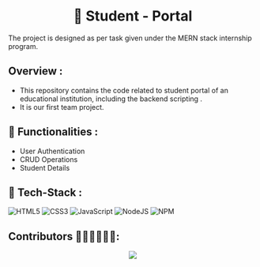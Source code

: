 <h1 align="center">🏫 Student - Portal </h1>
The project is designed as per task given under the MERN stack internship program.

## Overview : <a name = "overview"></a>

- This repository contains the code related to student portal of an educational institution, including the backend scripting .
- It is our first team project.

## 🔌 Functionalities : <a name = "services"></a>

- User Authentication
- CRUD Operations
- Student Details

## 🔧 Tech-Stack : <a name = "tech-stack"></a>

<img alt="HTML5" src="https://img.shields.io/badge/html5%20-%23E34F26.svg?&style=for-the-badge&logo=html5&logoColor=white"/> <img alt="CSS3" src="https://img.shields.io/badge/css3%20-%231572B6.svg?&style=for-the-badge&logo=css3&logoColor=white"/> <img alt="JavaScript" src="https://img.shields.io/badge/javascript-%23323330.svg?style=for-the-badge&logo=javascript&logoColor=%23F7DF1E"/> <img alt="NodeJS" src="https://img.shields.io/badge/node.js%20-%23323330.svg?&style=for-the-badge&logo=node.js&logoColor=%green"/> <img alt="NPM" src="https://img.shields.io/badge/npm%20-%23323330.svg?&style=for-the-badge&logo=npm&logoColor=%red"/>

## Contributors 👨🏻‍💻👩🏻‍💻: <a name = "contributors"></a>

<div align="center">
<a href="https://github.com/Stk-79/Student-Portal/graphs/contributors">
  <img src="https://contrib.rocks/image?repo=Stk-79/Student-Portal" />
</a>
</div>
